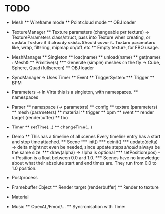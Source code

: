 TODO
====

* Mesh
** Wireframe mode
** Point cloud mode
** OBJ loader

* TextureManager
** Texture parameters (changeable per texture) -> TextureParameters class/struct, pass into Texture when creating, or update Texture if it already exists. Should cover it.
   Texture parameters like, wrap, filtering, mipmap on/off, etc
** Empty texture, for FBO usage.

* MeshManager
** Singleton
** load(name)
** unload(name)
** get(name) : Mesh&
** Primitive(s)
*** Generate (simple) meshes on the fly -> Cube, Sphere, Quad (fullscreen)
** OBJ loader

* SyncManager -> Uses Timer
** Event
** TriggerSystem
*** Trigger
** BPM

* Parameters -> In Virta this is a singleton, with namespaces.
** namespaces

* Parser
** namespace (-> parameters)
** config
** texture (parameters)
** mesh (parameters)
** material
** trigger
** bpm
** event
** render target (renderbuffer)
** fbo

* Timer
** setTime(...)
** changeTime(...)

* Demo
** This has a timeline of all scenes
   Every timeline entry has a start and stop time attached.
** Scene
*** init()
*** deinit()
*** update(delta) -> delta might not even be needed, since update steps *should* always be the same size.
*** draw(alpha) -> alpha is optional
*** setPosition(pos) -> Position is a float between 0.0 and 1.0.
*** Scenes have no knowledge about what their absolute start and end times are.
    They run from 0.0 to 1.0 position.

* Postprocess
* Framebuffer Object
** Render target (renderbuffer)
** Render to texture
* Material

* Music
** OpenAL/Fmod/...
** Syncronisation with Timer
